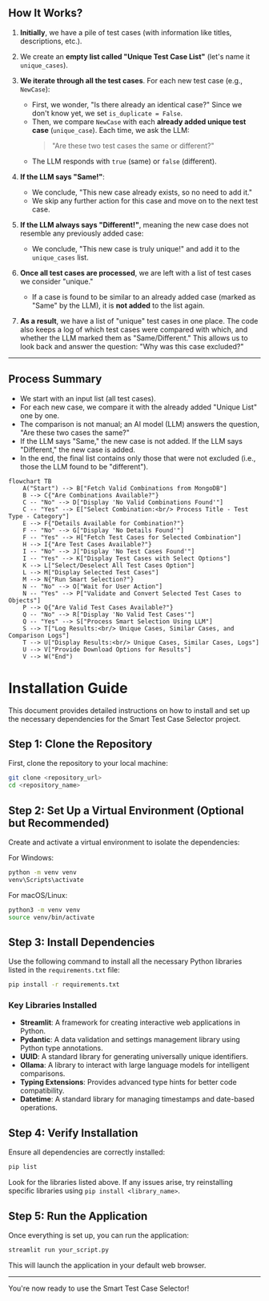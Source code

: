## How It Works?

1. **Initially**, we have a pile of test cases (with information like titles, descriptions, etc.).

2. We create an **empty list called "Unique Test Case List"** (let's name it `unique_cases`).

3. **We iterate through all the test cases**. For each new test case (e.g., `NewCase`):  
   - First, we wonder, "Is there already an identical case?" Since we don't know yet, we set `is_duplicate = False`.  
   - Then, we compare `NewCase` with each **already added unique test case** (`unique_case`). Each time, we ask the LLM:  
     > "Are these two test cases the same or different?"  
   - The LLM responds with `true` (same) or `false` (different).  

4. **If the LLM says "Same!"**:  
   - We conclude, "This new case already exists, so no need to add it."  
   - We skip any further action for this case and move on to the next test case.  

5. **If the LLM always says "Different!"**, meaning the new case does not resemble any previously added case:  
   - We conclude, "This new case is truly unique!" and add it to the `unique_cases` list.  

6. **Once all test cases are processed**, we are left with a list of test cases we consider "unique."  
   - If a case is found to be similar to an already added case (marked as "Same" by the LLM), it is **not added** to the list again.  

7. **As a result**, we have a list of "unique" test cases in one place. The code also keeps a log of which test cases were compared with which, and whether the LLM marked them as "Same/Different." This allows us to look back and answer the question: "Why was this case excluded?"

---

## Process Summary

- We start with an input list (all test cases).  
- For each new case, we compare it with the already added "Unique List" one by one.  
- The comparison is not manual; an AI model (LLM) answers the question, "Are these two cases the same?"  
- If the LLM says "Same," the new case is not added. If the LLM says "Different," the new case is added.  
- In the end, the final list contains only those that were not excluded (i.e., those the LLM found to be "different").

```mermaid
flowchart TB
    A("Start") --> B["Fetch Valid Combinations from MongoDB"]
    B --> C{"Are Combinations Available?"}
    C -- "No" --> D["Display 'No Valid Combinations Found'"]
    C -- "Yes" --> E["Select Combination:<br/> Process Title - Test Type - Category"]
    E --> F{"Details Available for Combination?"}
    F -- "No" --> G["Display 'No Details Found'"]
    F -- "Yes" --> H["Fetch Test Cases for Selected Combination"]
    H --> I{"Are Test Cases Available?"}
    I -- "No" --> J["Display 'No Test Cases Found'"]
    I -- "Yes" --> K["Display Test Cases with Select Options"]
    K --> L["Select/Deselect All Test Cases Option"]
    L --> M["Display Selected Test Cases"]
    M --> N{"Run Smart Selection?"}
    N -- "No" --> O["Wait for User Action"]
    N -- "Yes" --> P["Validate and Convert Selected Test Cases to Objects"]
    P --> Q{"Are Valid Test Cases Available?"}
    Q -- "No" --> R["Display 'No Valid Test Cases'"]
    Q -- "Yes" --> S["Process Smart Selection Using LLM"]
    S --> T["Log Results:<br/> Unique Cases, Similar Cases, and Comparison Logs"]
    T --> U["Display Results:<br/> Unique Cases, Similar Cases, Logs"]
    U --> V["Provide Download Options for Results"]
    V --> W("End")
```

# Installation Guide

This document provides detailed instructions on how to install and set up the necessary dependencies for the Smart Test Case Selector project.

## Step 1: Clone the Repository

First, clone the repository to your local machine:

```bash
git clone <repository_url>
cd <repository_name>
```

## Step 2: Set Up a Virtual Environment (Optional but Recommended)

Create and activate a virtual environment to isolate the dependencies:

For Windows:
```bash
python -m venv venv
venv\Scripts\activate
```

For macOS/Linux:
```bash
python3 -m venv venv
source venv/bin/activate
```

## Step 3: Install Dependencies

Use the following command to install all the necessary Python libraries listed in the `requirements.txt` file:

```bash
pip install -r requirements.txt
```

### Key Libraries Installed

- **Streamlit**: A framework for creating interactive web applications in Python.
- **Pydantic**: A data validation and settings management library using Python type annotations.
- **UUID**: A standard library for generating universally unique identifiers.
- **Ollama**: A library to interact with large language models for intelligent comparisons.
- **Typing Extensions**: Provides advanced type hints for better code compatibility.
- **Datetime**: A standard library for managing timestamps and date-based operations.

## Step 4: Verify Installation

Ensure all dependencies are correctly installed:

```bash
pip list
```

Look for the libraries listed above. If any issues arise, try reinstalling specific libraries using `pip install <library_name>`.

## Step 5: Run the Application

Once everything is set up, you can run the application:

```bash
streamlit run your_script.py
```

This will launch the application in your default web browser.

---

You're now ready to use the Smart Test Case Selector!

